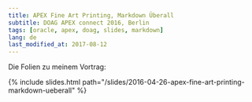 ```yaml
---
title: APEX Fine Art Printing, Markdown Überall
subtitle: DOAG APEX connect 2016, Berlin
tags: [oracle, apex, doag, slides, markdown]
lang: de
last_modified_at: 2017-08-12
---
```

Die Folien zu meinem Vortrag:

{% include slides.html path="/slides/2016-04-26-apex-fine-art-printing-markdown-ueberall" %}
